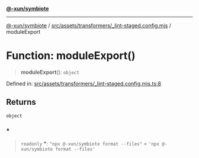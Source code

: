 [**@-xun/symbiote**](../../../../../README.md)

***

[@-xun/symbiote](../../../../../README.md) / [src/assets/transformers/\_lint-staged.config.mjs](../README.md) / moduleExport

# Function: moduleExport()

> **moduleExport**(): `object`

Defined in: [src/assets/transformers/\_lint-staged.config.mjs.ts:8](https://github.com/Xunnamius/symbiote/blob/71ec833685b57a820bf8f2491ca78156a6893662/src/assets/transformers/_lint-staged.config.mjs.ts#L8)

## Returns

`object`

### \*

> `readonly` **\***: `"npx @-xun/symbiote format --files"` = `'npx @-xun/symbiote format --files'`
